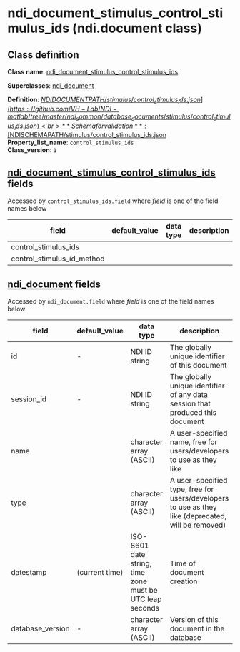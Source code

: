 # ndi_document_stimulus_control_stimulus_ids (ndi.document class)

## Class definition

**Class name**: [ndi_document_stimulus_control_stimulus_ids](ndi_document_stimulus_control_stimulus_ids.md)

**Superclasses**: [ndi_document](../ndi_document.md)

**Definition**: [$NDIDOCUMENTPATH/stimulus/control_stimulus_ids.json](https://github.com/VH-Lab/NDI-matlab/tree/master/ndi_common/database_documents/stimulus/control_stimulus_ids.json)<br>
**Schema for validation**: [$NDISCHEMAPATH/stimulus/control_stimulus_ids.json](https://github.com/VH-Lab/NDI-matlab/tree/master/ndi_common/schema_documents/stimulus/control_stimulus_ids.json)<br>
**Property_list_name**: `control_stimulus_ids`<br>
**Class_version**: `1`<br>


## [ndi_document_stimulus_control_stimulus_ids](ndi_document_stimulus_control_stimulus_ids.md) fields

Accessed by `control_stimulus_ids.field` where *field* is one of the field names below

| field | default_value | data type | description |
| --- | --- | --- | --- |
| control_stimulus_ids |  |  |  |
| control_stimulus_id_method |  |  |  |


## [ndi_document](../ndi_document.md) fields

Accessed by `ndi_document.field` where *field* is one of the field names below

| field | default_value | data type | description |
| --- | --- | --- | --- |
| id | - | NDI ID string | The globally unique identifier of this document |
| session_id | - | NDI ID string | The globally unique identifier of any data session that produced this document |
| name |  | character array (ASCII) | A user-specified name, free for users/developers to use as they like |
| type |  | character array (ASCII) | A user-specified type, free for users/developers to use as they like (deprecated, will be removed) |
| datestamp | (current time) | ISO-8601 date string, time zone must be UTC leap seconds | Time of document creation |
| database_version | - | character array (ASCII) | Version of this document in the database |


